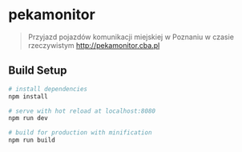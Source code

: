 # pekamonitor

> Przyjazd pojazdów komunikacji miejskiej w Poznaniu w czasie rzeczywistym
> http://pekamonitor.cba.pl

## Build Setup

``` bash
# install dependencies
npm install

# serve with hot reload at localhost:8080
npm run dev

# build for production with minification
npm run build
```
